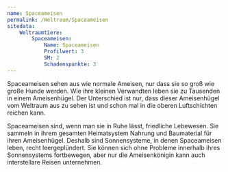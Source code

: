 ```yaml
---
name: Spaceameisen
permalink: /Weltraum/Spaceameisen
sitedata:
    Weltraumtiere:
        Spaceameisen:
            Name: Spaceameisen
            Profilwert: 3
            SM: 2
            Schadenspunkte: 3
---
```


Spaceameisen sehen aus wie normale Ameisen, nur dass sie so groß wie große Hunde werden. Wie ihre kleinen Verwandten leben sie zu Tausenden in einem Ameisenhügel. Der Unterschied ist nur, dass dieser Ameisenhügel vom Weltraum aus zu sehen ist und schon mal in die oberen Luftschichten reichen kann.

Spaceameisen sind, wenn man sie in Ruhe lässt, friedliche Lebewesen. Sie sammeln in ihrem gesamten Heimatsystem Nahrung und Baumaterial für ihren Ameisenhügel. Deshalb sind Sonnensysteme, in denen Spaceameisen leben, recht leergeplündert. Sie können sich ohne Probleme innerhalb ihres Sonnensystems fortbewegen, aber nur die Ameisenkönigin kann auch interstellare Reisen unternehmen.
